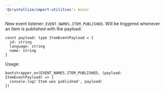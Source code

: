 ```yaml
---
'@crystallize/import-utilities': minor
---
```


New event listener: `EVENT_NAMES.ITEM_PUBLISHED`. Will be triggered whenever an
item is published with the payload:
```
const payload: type ItemEventPayload = {
  id: string
  language: string
  name: string
}
```

Usage:
```
bootstrapper.on(EVENT_NAMES.ITEM_PUBLISHED, (payload: ItemEventPayload) => {
  console.log('Item was published', payload)
})
```